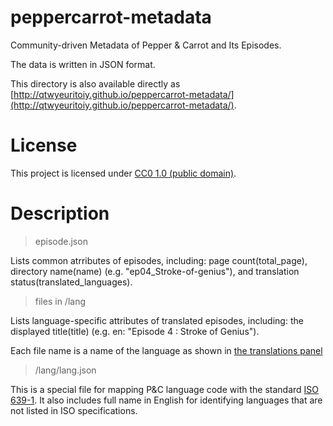 # peppercarrot-metadata
Community-driven Metadata of Pepper &amp; Carrot and Its Episodes.

The data is written in JSON format.

This directory is also available directly as [http://qtwyeuritoiy.github.io/peppercarrot-metadata/](http://qtwyeuritoiy.github.io/peppercarrot-metadata/).

# License

This project is licensed under [CC0 1.0 (public domain)](https://creativecommons.org/publicdomain/zero/1.0/).

# Description

> episode.json

Lists common atrributes of episodes, including: page count(total_page), directory name(name) (e.g. "ep04_Stroke-of-genius"), and translation status(translated_languages).

> files in /lang

Lists language-specific attributes of translated episodes, including: the displayed title(title) (e.g. en: "Episode 4 : Stroke of Genius").

Each file name is a name of the language as shown in [the translations panel](https://www.peppercarrot.com/en/static6/sources&page=translation)

> /lang/lang.json

This is a special file for mapping P&C language code with the standard [ISO 639-1](https://en.m.wikipedia.org/wiki/ISO_639-1). It also includes full name in English for identifying languages that are not listed in ISO specifications.